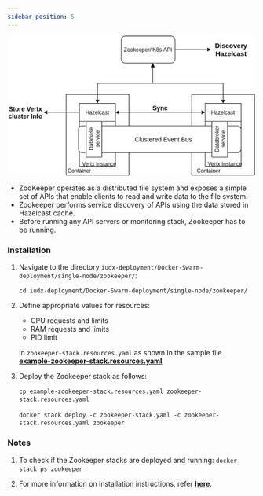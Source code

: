 ```yaml
---
sidebar_position: 5
---
```


<div style={{textAlign: 'center'}}>

![Architecture](../../../resources/auth/zookeeper-arch.png)
</div>

+ ZooKeeper operates as a distributed file system and exposes a simple set of APIs that enable clients to read and write data to the file system.
+ Zookeeper performs service discovery of APIs using the data stored in Hazelcast cache.
+ Before running any API servers or monitoring stack, Zookeeper has to be running.

### Installation

1. Navigate to the directory `iudx-deployment/Docker-Swarm-deployment/single-node/zookeeper/`:

    ```
    cd iudx-deployment/Docker-Swarm-deployment/single-node/zookeeper/
    ```

2. Define appropriate values for resources:
    - CPU requests and limits
    - RAM requests and limits
    - PID limit

    in `zookeeper-stack.resources.yaml` as shown in the sample file **[example-zookeeper-stack.resources.yaml](https://github.com/datakaveri/iudx-deployment/blob/4.5.0/Docker-Swarm-deployment/single-node/zookeeper/example-zookeeper-stack.resources.yaml)**

3. Deploy the Zookeeper stack as follows:

    ```
    cp example-zookeeper-stack.resources.yaml zookeeper-stack.resources.yaml

    docker stack deploy -c zookeeper-stack.yaml -c zookeeper-stack.resources.yaml zookeeper
    ```

### Notes

1. To check if the Zookeeper stacks are deployed and running: `docker stack ps zookeeper`
    

2. For more information on installation instructions, refer **[here](https://github.com/datakaveri/iudx-deployment/tree/4.5.0/Docker-Swarm-deployment/single-node/zookeeper#introduction)**.

